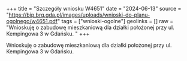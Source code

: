 +++
title = "Szczegóły wniosku W4651"
date = "2024-06-13"
source = "https://bip.brg.gda.pl/images/uploads/wnioski-do-planu-ogolnego/w4651.pdf"
tags = ["wnioski-ogolne"]
geolinks = []
raw = "Wnioskuję o zabudowę mieszkaniową dla działki położonej przy ul. Kempingowa 3 w Gdańsku. "
+++

Wnioskuję o zabudowę mieszkaniową dla działki położonej przy ul. Kempingowa 3 w
Gdańsku.



